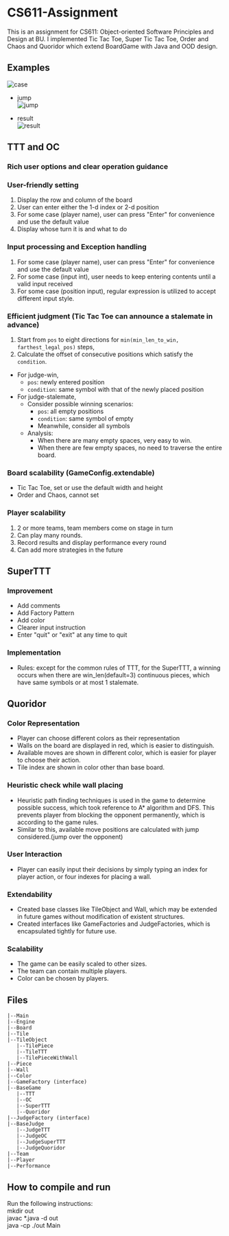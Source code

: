 # CS611-Assignment

This is an assignment for CS611: Object-oriented Software Principles and Design at BU.
I implemented Tic Tac Toe, Super Tic Tac Toe, Order and Chaos and Quoridor which extend BoardGame with Java and OOD design.

## Examples
![case](images/invalid_oprerations.png)  

- jump  
![jump](images/jump.png)  

- result   
![result](images/result.png)


## TTT and OC

### Rich user options and clear operation guidance
### User-friendly setting
1. Display the row and column of the board
2. User can enter either the 1-d index or 2-d position
3. For some case (player name), user can press "Enter" for convenience and use the default value
4. Display whose turn it is and what to do

### Input processing and Exception handling
1. For some case (player name), user can press "Enter" for convenience and use the default value
2. For some case (input int), user needs to keep entering contents until a valid input received
3. For some case (position input), regular expression is utilized to accept different input style.

### Efficient judgment (Tic Tac Toe can announce a stalemate in advance)
1. Start from `pos` to eight directions for `min(min_len_to_win, farthest_legal_pos)` steps,
2. Calculate the offset of consecutive positions which satisfy the `condition`.
- For judge-win,
  - `pos`: newly entered position
  - `condition`: same symbol with that of the newly placed position
- For judge-stalemate,
  - Consider possible winning scenarios:
    - `pos`: all empty positions
    - `condition`:  same symbol of empty 
    - Meanwhile, consider all symbols
  - Analysis:
    - When there are many empty spaces, very easy to win. 
    - When there are few empty spaces, no need to traverse the entire board.

### Board scalability (GameConfig.extendable)
- Tic Tac Toe, set or use the default width and height
- Order and Chaos, cannot set

### Player scalability
1. 2 or more teams, team members come on stage in turn
2. Can play many rounds.
3. Record results and display performance every round
4. Can add more strategies in the future


## SuperTTT
### Improvement
- Add comments
- Add Factory Pattern
- Add color
- Clearer input instruction
- Enter "quit" or "exit" at any time to quit

### Implementation
- Rules: except for the common rules of TTT, for the SuperTTT, a winning occurs when
  there are win_len(default=3) continuous pieces, which have same symbols or at most 1 stalemate.


## Quoridor
### Color Representation
- Player can choose different colors as their representation
- Walls on the board are displayed in red, which is easier to distinguish.
- Available moves are shown in different color, which is easier for player to choose their action.
- Tile index are shown in color other than base board.

### Heuristic check while wall placing
- Heuristic path finding techniques is used in the game to determine possible success, which took reference to A* algorithm and DFS. This prevents player from blocking the opponent permanently, which is according to the game rules.
- Similar to this, available move positions are calculated with jump considered.(jump over the opponent)

### User Interaction
- Player can easily input their decisions by simply typing an index for player action, or four indexes for placing a wall.

### Extendability
- Created base classes like TileObject and Wall, which may be extended in future games without modification of existent structures.
- Created interfaces like GameFactories and JudgeFactories, which is encapsulated tightly for future use.

### Scalability
- The game can be easily scaled to other sizes.
- The team can contain multiple players.
- Color can be chosen by players.


## Files
```
|--Main
|--Engine
|--Board
|--Tile
|--TileObject
   |--TilePiece
   |--TileTTT
   |--TilePieceWithWall
|--Piece
|--Wall
|--Color
|--GameFactory (interface)
|--BaseGame
   |--TTT
   |--OC
   |--SuperTTT
   |--Quoridor
|--JudgeFactory (interface)
|--BaseJudge
   |--JudgeTTT
   |--JudgeOC
   |--JudgeSuperTTT
   |--JudgeQuoridor
|--Team
|--Player
|--Performance
```

## How to compile and run
Run the following instructions:  
   mkdir out  
   javac *.java -d out  
   java -cp ./out Main

